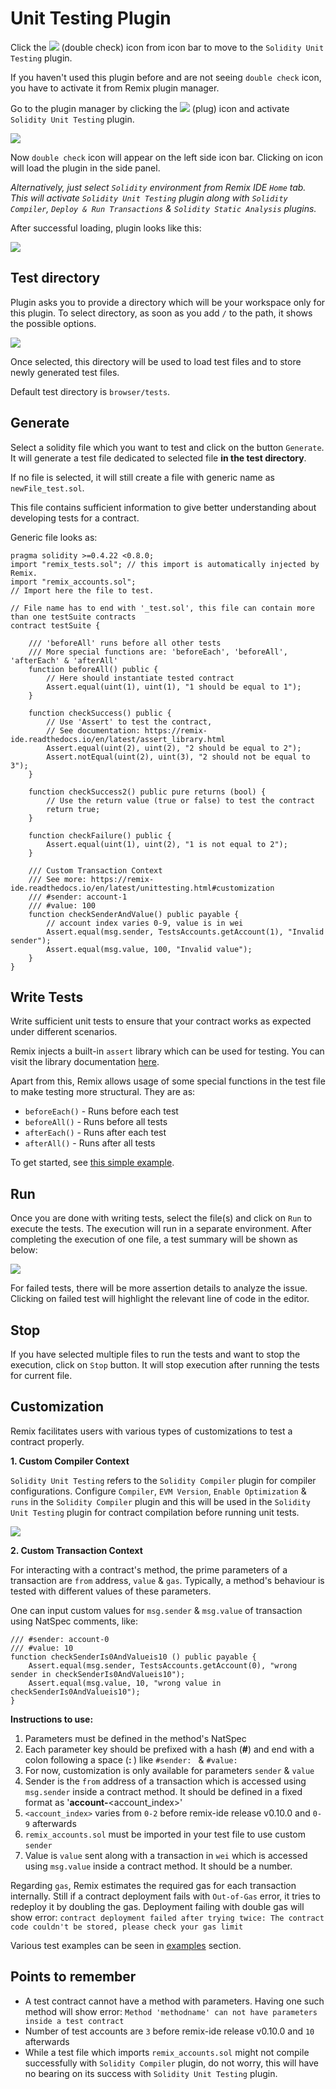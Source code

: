 Unit Testing Plugin
============

Click the
![](images/a-user-testing-icon.png) (double check)
 icon from icon bar to move to the `Solidity Unit Testing` plugin. 
 
 If you haven't used this plugin before and are not seeing `double check` icon, you have to activate it from Remix plugin manager.
 
Go to the plugin manager by clicking the ![](images/a-plug.png) (plug) icon and activate `Solidity Unit Testing` plugin.

![](images/a-unit-testing-from-pm.png)

Now `double check` icon will appear on the left side icon bar. Clicking on icon will load the plugin in the side panel.

<i>Alternatively, just select `Solidity` environment from Remix IDE `Home` tab. This will activate `Solidity Unit Testing` plugin along with `Solidity Compiler`, `Deploy & Run Transactions` & `Solidity Static Analysis` plugins.</i>

After successful loading, plugin looks like this:

![](images/a-unit-testing-feature.png)

Test directory
----------
Plugin asks you to provide a directory which will be your workspace only for this plugin. To select directory, as soon as you add `/` to the path, it shows the possible options. 

![](images/a-unit-testing-test-directory.png)

Once selected, this directory will be used to load test files and to store newly generated test files.

Default test directory is `browser/tests`.

Generate
----------
Select a solidity file which you want to test and click on the button `Generate`. It will generate a test file dedicated to selected file **in the test directory**. 

If no file is selected, it will still create a file with generic name as `newFile_test.sol`.

This file contains sufficient information to give better understanding about developing tests for a contract.

Generic file looks as:

```
pragma solidity >=0.4.22 <0.8.0;
import "remix_tests.sol"; // this import is automatically injected by Remix.
import "remix_accounts.sol";
// Import here the file to test.

// File name has to end with '_test.sol', this file can contain more than one testSuite contracts
contract testSuite {

    /// 'beforeAll' runs before all other tests
    /// More special functions are: 'beforeEach', 'beforeAll', 'afterEach' & 'afterAll'
    function beforeAll() public {
        // Here should instantiate tested contract
        Assert.equal(uint(1), uint(1), "1 should be equal to 1");
    }

    function checkSuccess() public {
        // Use 'Assert' to test the contract, 
        // See documentation: https://remix-ide.readthedocs.io/en/latest/assert_library.html
        Assert.equal(uint(2), uint(2), "2 should be equal to 2");
        Assert.notEqual(uint(2), uint(3), "2 should not be equal to 3");
    }

    function checkSuccess2() public pure returns (bool) {
        // Use the return value (true or false) to test the contract
        return true;
    }
    
    function checkFailure() public {
        Assert.equal(uint(1), uint(2), "1 is not equal to 2");
    }

    /// Custom Transaction Context
    /// See more: https://remix-ide.readthedocs.io/en/latest/unittesting.html#customization
    /// #sender: account-1
    /// #value: 100
    function checkSenderAndValue() public payable {
        // account index varies 0-9, value is in wei
        Assert.equal(msg.sender, TestsAccounts.getAccount(1), "Invalid sender");
        Assert.equal(msg.value, 100, "Invalid value");
    }
}
```

Write Tests
-----------
Write sufficient unit tests to ensure that your contract works as expected under different scenarios. 

Remix injects a built-in `assert` library which can be used for testing. You can visit the library documentation [here](./assert_library).

Apart from this, Remix allows usage of some special functions in the test file to make testing more structural. They are as:

* `beforeEach()` - Runs before each test
* `beforeAll()` - Runs before all tests
* `afterEach()` - Runs after each test
* `afterAll()` - Runs after all tests

To get started, see [this simple example](./unittesting_examples.html#simple-example).

Run
-----
Once you are done with writing tests, select the file(s) and click on `Run` to execute the tests. The execution will run in a separate environment. After completing the execution of one file, a test summary will be shown as below:

![](images/a-unit-testing-run-result.png)

For failed tests, there will be more assertion details to analyze the issue. Clicking on failed test will highlight the relevant line of code in the editor.

Stop
-----
If you have selected multiple files to run the tests and want to stop the execution, click on `Stop` button. It will stop execution after running the tests for current file.

Customization
------------------
Remix facilitates users with various types of customizations to test a contract properly.

**1. Custom Compiler Context**

`Solidity Unit Testing` refers to the `Solidity Compiler` plugin for compiler configurations. Configure `Compiler`, `EVM Version`, `Enable Optimization` & `runs` in the `Solidity Compiler` plugin and this will be used in the `Solidity Unit Testing` plugin for contract compilation before running unit tests.



![](images/a-unit-testing-custom-compiler-config.png)

**2. Custom Transaction Context**

For interacting with a contract's method, the prime parameters of a transaction are `from` address, `value` & `gas`. Typically, a method's behaviour is tested with different values of these parameters.

One can input custom values for `msg.sender` & `msg.value` of transaction using NatSpec comments, like:

```
/// #sender: account-0
/// #value: 10
function checkSenderIs0AndValueis10 () public payable {
    Assert.equal(msg.sender, TestsAccounts.getAccount(0), "wrong sender in checkSenderIs0AndValueis10");
    Assert.equal(msg.value, 10, "wrong value in checkSenderIs0AndValueis10");
}
```
<b>Instructions to use:</b>

1. Parameters must be defined in the method's NatSpec
2. Each parameter key should be prefixed with a hash (**#**) and end with a colon following a space (**:&nbsp;**) like `#sender: ` & `#value: `
3. For now, customization is only available for parameters `sender` & `value` 
4. Sender is the `from` address of a transaction which is accessed using `msg.sender` inside a contract method. It should be defined in a fixed format as '**account-**<account_index>'
5. `<account_index>` varies from `0-2` before remix-ide release v0.10.0 and `0-9` afterwards
6. `remix_accounts.sol` must be imported in your test file to use custom `sender`
7. Value is `value` sent along with a transaction in `wei` which is accessed using `msg.value` inside a contract method. It should be a number.

Regarding `gas`, Remix estimates the required gas for each transaction internally. Still if a contract deployment fails with `Out-of-Gas` error, it tries to redeploy it by doubling the gas. Deployment failing with double gas will show error: ```contract deployment failed after trying twice: The contract code couldn't be stored, please check your gas limit```

Various test examples can be seen in [examples](./unittesting_examples) section.


Points to remember
------------------

* A test contract cannot have a method with parameters. Having one such method will show error: `Method 'methodname' can not have parameters inside a test contract`
* Number of test accounts are `3` before remix-ide release v0.10.0 and `10` afterwards
* While a test file which imports `remix_accounts.sol` might not compile successfully with `Solidity Compiler` plugin, do not worry, this will have no bearing on its success with `Solidity Unit Testing` plugin.
